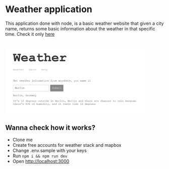 # Weather application
This application done with node, is a basic weather website that given a city name, returns some basic information about the weather in that specific time. Check it only [here](https://www.example.com)

<br />
<img src="https://github.com/learodrigo/node-weather-app/blob/main/public/img/screenshot.png?raw=true" alt="Weather app screenshot" width="450" />

## Wanna check how it works?
* Clone me
* Create free accounts for weather stack and mapbox
* Change .env.sample with your keys
* Run `npm i && npm run dev`
* Open [http://localhost:3000](http://localhost:3000)

